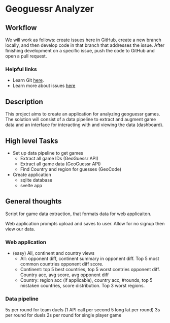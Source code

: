 # Geoguessr Analyzer

## Workflow

We will work as follows: create issues here in GitHub, create a new branch locally, and then develop code in that branch that addresses the issue. After finishing development on a specific issue, push the code to GitHub and open a pull request.

### Helpful links
 - Learn Git [here](https://www.w3schools.com/git/default.asp?remote=github).
 - Learn more about issues [here](https://docs.github.com/en/issues/tracking-your-work-with-issues/about-issues)

## Description

This project aims to create an application for analyzing geoguessr games. The solution will consist of a data pipeline to extract and augment game data and an interface for interacting with and viewing the data (dashboard). 

## High level Tasks
- Set up data pipeline to get games
   - Extract all game IDs (GeoGuessr API)
   - Extract all game data (GeoGuessr API)
   - Find Country and region for guesses (GeoCode)
- Create application
   - sqlite database
   - svelte app
 
## General thoughts

Script for game data extraction, that formats data for web applicaiton. 

Web application prompts upload and saves to user. Allow for no signup then view our data. 

### Web application 
 - (easy) All, continent and country views
     - All: opponent diff, continent summary in opponent diff. Top 5 most common countries opponent diff score.
     - Continent: top 5 best countries, top 5 worst contries opponent diff. Country acc, avg score, avg opponent diff
     - Country: region acc (if applicable), country acc, #rounds, top 5 mistaken countries, score distribution. Top 3 worst regions.
       
### Data pipeline
5s per round for team duels (1 API call per second 5 long lat per round)
3s per round for duels
2s per round for single player game
